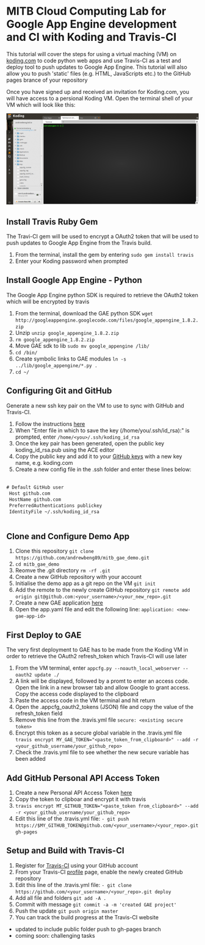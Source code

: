 # MITB Cloud Computing Lab for Google App Engine development and CI with Koding and Travis-CI

This tutorial will cover the steps for using a virtual maching (VM) on [koding.com](https://koding.com) to code python web apps and use Travis-CI as a test and deploy tool to push updates to Google App Engine. This tutorial will also allow you to push 'static' files (e.g. HTML, JavaScripts etc.) to the GitHub pages brance of your repository

Once you have signed up and received an invitation for Koding.com, you will have access to a persional Koding VM. Open the terminal shell of your VM which will look like this:

![koding terminal](/images/koding_vm.png)


## Install Travis Ruby Gem

The Travi-CI gem will be used to encrypt a OAuth2 token that will be used to push updates to Google App Engine from the Travis build.

1. From the terminal, install the gem by entering `sudo gem install travis`
2. Enter your Koding password when prompted


## Install Google App Engine - Python

The Google App Engine python SDK is required to retrieve the OAuth2 token which will be encrypted by travis

1. From the terminal, download the GAE python SDK `wget http://googleappengine.googlecode.com/files/google_appengine_1.8.2.zip`
2. Unzip `unzip google_appengine_1.8.2.zip`
3. `rm google_appengine_1.8.2.zip`
4. Move GAE sdk to lib `sudo mv google_appengine /lib/`
5. `cd /bin/`
6. Create symbolic links to GAE modules `ln -s ../lib/google_appengine/*.py .`
7. `cd ~/`


## Configuring Git and GitHub

Generate a new ssh key pair on the VM to use to sync with GitHub and Travis-CI.

1. Follow the instructions [here](https://help.github.com/articles/generating-ssh-keys)
2. When "Enter file in which to save the key (/home/you/.ssh/id_rsa):" is prompted, enter  `/home/<you>/.ssh/koding_id_rsa`
3. Once the key pair has been generated, open the public key koding_id_rsa.pub using the ACE editor
4. Copy the public key and add it to your [GitHub keys](https://github.com/settings/ssh) with a new key name, e.g. koding.com
5. Create a new config file in the .ssh folder and enter these lines below:
<pre>
  <code>
# Default GitHub user
 Host github.com
 HostName github.com
 PreferredAuthentications publickey
 IdentityFile ~/.ssh/koding_id_rsa
  </code>
</pre> 


## Clone and Configure Demo App

1. Clone this repository `git clone https://github.com/andrewbeng89/mitb_gae_demo.git`
2. `cd mitb_gae_demo`
3. Reomve the .git directory `rm -rf .git`
4. Create a new GitHub repository with your account
5. Initialise the demo app as a git repo on the VM `git init`
6. Add the remote to the newly create GitHub repository `git remote add origin git@github.com:<your_username>/<your_new_repo>.git`
7. Create a new GAE application [here](https://appengine.google.com/)
8. Open the app.yaml file and edit the following line: `application: <new-gae-app-id>`


## First Deploy to GAE

The very first deployment to GAE has to be made from the Koding VM in order to retrieve the OAuth2 refresh_token which Travis-CI will use later

1. From the VM terminal, enter `appcfg.py --noauth_local_webserver --oauth2 update ./`
2. A link will be displayed, followed by a promt to enter an access code. Open the link in a new browser tab and allow Google to grant access. Copy the access code displayed to the clipboard
3. Paste the access code in the VM terminal and hit return
4. Open the .appcfg_oauth2_tokens (JSON) file and copy the value of the refresh_token field
5. Remove this line from the .travis.yml file `secure: <existing secure token>`
6. Encrypt this token as a secure global variable in the .travis.yml file `travis encrypt MY_GAE_TOKEN="<paste_token_from_clipboard>" --add -r <your_github_username/your_github_repo>`
7. Check the .travis.yml file to see whether the new secure variable has been added


## Add GitHub Personal API Access Token

1. Create a new Personal API Access Token [here](https://github.com/settings/applications)
2. Copy the token to clipboar and encrypt it with travis
3. `travis encrypt MT_GITHUB_TOKEN="<paste_token from_clipboard>" --add -r <your_github_username/your_github_repo>`
4. Edit this line of the .travis.yml file: `- git push https://$MY_GITHUB_TOKEN@github.com/<your_username>/<your_repo>.git gh-pages`


## Setup and Build with Travis-CI

1. Register for [Travis-CI](https://travis-ci.org) using your GitHub account
2. From your Travis-CI [profile](https://travis-ci.org/profile) page, enable the newly created GitHub repository
3. Edit this line of the .travis.yml file: `- git clone https://github.com/<your_username>/<your_repo>.git deploy`
4. Add all file and folders `git add -A .`
5. Commit with message `git commit -a -m 'created GAE project'`
6. Push the update `git push origin master`
7. You can track the build progress at the Travis-CI website

* updated to include public folder push to gh-pages branch
* coming soon: challenging tasks